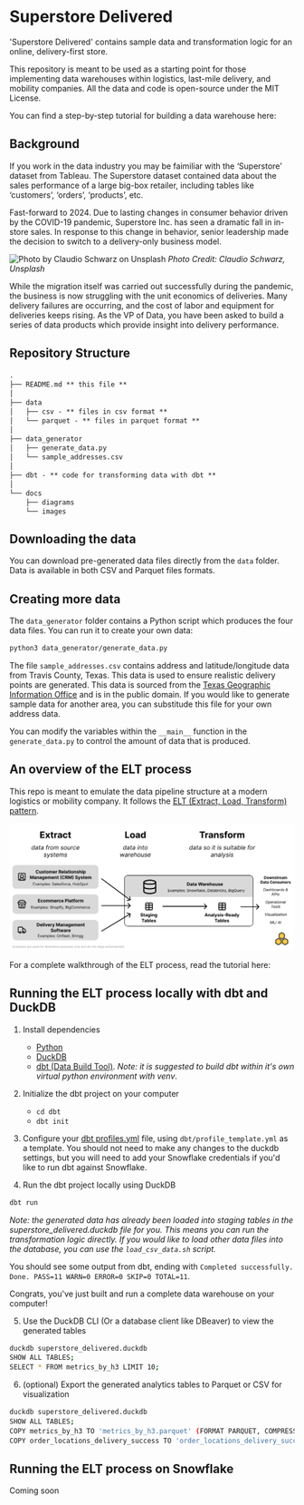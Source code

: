 # Superstore Delivered

'Superstore Delivered' contains sample data and transformation logic for an online, delivery-first store.

This repository is meant to be used as a starting point for those implementing data warehouses within logistics, last-mile delivery, and mobility companies. All the data and code is open-source under the MIT License. 

You can find a step-by-step tutorial for building a data warehouse here: 

## Background 

If you work in the data industry you may be faimiliar with the ‘Superstore’ dataset from Tableau. The Superstore dataset contained data about the sales performance of a large big-box retailer, including tables like ‘customers’, ‘orders’, ‘products’, etc.

Fast-forward to 2024. Due to lasting changes in consumer behavior driven by the COVID-19 pandemic, Superstore Inc. has seen a dramatic fall in in-store sales. In response to this change in behavior, senior leadership made the decision to switch to a delivery-only business model. 

![Photo by Claudio Schwarz on Unsplash](docs/images/claudio-schwarz-q8kR_ie6WnI-unsplash.jpg)
_Photo Credit: Claudio Schwarz, Unsplash_

While the migration itself was carried out successfully during the pandemic, the business is now struggling with the unit economics of deliveries. Many delivery failures are occurring, and the cost of labor and equipment for deliveries keeps rising. As the VP of Data, you have been asked to build a series of data products which provide insight into delivery performance.

## Repository Structure
```
.
├── README.md ** this file **
│
├── data
│   ├── csv - ** files in csv format **
│   └── parquet - ** files in parquet format **
│
├── data_generator
│   ├── generate_data.py
│   └── sample_addresses.csv
│
├── dbt - ** code for transforming data with dbt ** 
│
└── docs
    ├── diagrams
    └── images
```

## Downloading the data
You can download pre-generated data files directly from the `data` folder. Data is available in both CSV and Parquet files formats.

## Creating more data
The `data_generator` folder contains a Python script which produces the four data files. You can run it to create your own data:
```sh
python3 data_generator/generate_data.py
```

The file `sample_addresses.csv` contains address and latitude/longitude data from Travis County, Texas. This data is used to ensure realistic delivery points are generated. This data is sourced from the [Texas Geographic Information Office](https://tnris.org/stratmap/address-points.html) and is in the public domain. If you would like to generate sample data for another area, you can substitude this file for your own address data.

You can modify the variables within the `__main__` function in the `generate_data.py` to control the amount of data that is produced. 

## An overview of the ELT process
This repo is meant to emulate the data pipeline structure at a modern logistics or mobility company. It follows the [ELT (Extract, Load, Transform) pattern](https://www.ibm.com/topics/elt).

![Diagram of the extract, load, transform process](docs/images/elt_process.svg)

For a complete walkthrough of the ELT process, read the tutorial here: 

## Running the ELT process locally with dbt and DuckDB
1. Install dependencies
    - [Python](https://www.python.org/downloads/)
    - [DuckDB](https://duckdb.org/)
    - [dbt (Data Build Tool)](https://docs.getdbt.com/docs/core/installation-overview). _Note: it is suggested to build dbt within it's own virtual python environment with venv_.

2. Initialize the dbt project on your computer
    - `cd dbt`
    - `dbt init`

3. Configure your [dbt profiles.yml](https://docs.getdbt.com/docs/core/connect-data-platform/connection-profiles) file, using `dbt/profile_template.yml` as a template. You should not need to make any changes to the duckdb settings, but you will need to add your Snowflake credentials if you'd like to run dbt against Snowflake.

4. Run the dbt project locally using DuckDB
```sh
dbt run
```
_Note: the generated data has already been loaded into staging tables in the superstore_delivered.duckdb file for you. This means you can run the transformation logic directly. If you would like to load other data files into the database, you can use the `load_csv_data.sh` script._

You should see some output from dbt, ending with `Completed successfully. Done. PASS=11 WARN=0 ERROR=0 SKIP=0 TOTAL=11`.

Congrats, you've just built and run a complete data warehouse on your computer!

5. Use the DuckDB CLI (Or a database client like DBeaver) to view the generated tables
```sh
duckdb superstore_delivered.duckdb
SHOW ALL TABLES;
SELECT * FROM metrics_by_h3 LIMIT 10;
```

6. (optional) Export the generated analytics tables to Parquet or CSV for visualization 
```sh
duckdb superstore_delivered.duckdb
SHOW ALL TABLES;
COPY metrics_by_h3 TO 'metrics_by_h3.parquet' (FORMAT PARQUET, COMPRESSION ZSTD); # compression can reduce file size significantly
COPY order_locations_delivery_success TO 'order_locations_delivery_success.csv' (HEADER, DELIMITER ',');
```

## Running the ELT process on Snowflake
Coming soon
